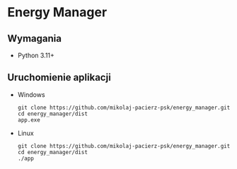# Energy Manager

## Wymagania

- Python 3.11+

## Uruchomienie aplikacji

- Windows
   ```
   git clone https://github.com/mikolaj-pacierz-psk/energy_manager.git
   cd energy_manager/dist
   app.exe
   ```

- Linux
   ```
   git clone https://github.com/mikolaj-pacierz-psk/energy_manager.git
   cd energy_manager/dist
   ./app
   ```